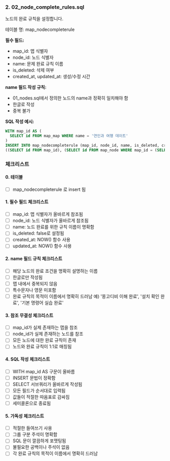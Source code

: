### 2. 02_node_complete_rules.sql
노드의 완료 규칙을 설정합니다.

테이블 명: map_nodecompleterule

**필수 필드:**
- map_id: 맵 식별자
- node_id: 노드 식별자
- name: 문제 완료 규칙 이름
- is_deleted: 삭제 여부
- created_at, updated_at: 생성/수정 시간

**name 필드 작성 규칙:**
- 01_nodes.sql에서 정의한 노드의 name과 정확히 일치해야 함
- 한글로 작성
- 중복 불가

**SQL 작성 예시:**
```sql
WITH map_id AS (
  SELECT id FROM map_map WHERE name = '연인과 여행 데이트'
)
INSERT INTO map_nodecompleterule (map_id, node_id, name, is_deleted, created_at, updated_at) VALUES
((SELECT id FROM map_id), (SELECT id FROM map_node WHERE map_id = (SELECT id FROM map_id) AND name = '시작 지점'), '여행 스타일 정리', false, NOW(), NOW());
```

### 체크리스트

#### 0. 테이블

- [ ] map_nodecompleterule 로 insert 됨

#### 1. 필수 필드 체크리스트
- [ ] map_id: 맵 식별자가 올바르게 참조됨
- [ ] node_id: 노드 식별자가 올바르게 참조됨
- [ ] name: 노드 완료를 위한 규칙 이름이 명확함
- [ ] is_deleted: false로 설정됨
- [ ] created_at: NOW() 함수 사용
- [ ] updated_at: NOW() 함수 사용

#### 2. name 필드 규칙 체크리스트
- [ ] 해당 노드의 완료 조건을 명확히 설명하는 이름
- [ ] 한글로만 작성됨
- [ ] 맵 내에서 중복되지 않음
- [ ] 특수문자나 영문 미포함
- [ ] 완료 규칙의 목적이 이름에서 명확히 드러남
예) '몽고디비 이해 완료', '설치 확인 완료', '기본 명령어 실습 완료'

#### 3. 참조 무결성 체크리스트
- [ ] map_id가 실제 존재하는 맵을 참조
- [ ] node_id가 실제 존재하는 노드를 참조
- [ ] 모든 노드에 대한 완료 규칙이 존재
- [ ] 노드와 완료 규칙이 1:1로 매칭됨

#### 4. SQL 작성 체크리스트
- [ ] WITH map_id AS 구문이 올바름
- [ ] INSERT 문법이 정확함
- [ ] SELECT 서브쿼리가 올바르게 작성됨
- [ ] 모든 필드가 순서대로 입력됨
- [ ] 값들이 적절한 따옴표로 감싸짐
- [ ] 세미콜론으로 종료됨

#### 5. 가독성 체크리스트
- [ ] 적절한 들여쓰기 사용
- [ ] 그룹 구분 주석이 명확함
- [ ] SQL 문이 깔끔하게 포맷팅됨
- [ ] 불필요한 공백이나 주석이 없음
- [ ] 각 완료 규칙의 목적이 이름에서 명확히 드러남
